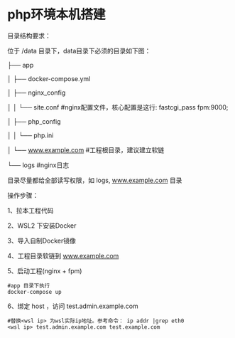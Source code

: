 # php环境本机搭建

目录结构要求：

位于 /data 目录下，data目录下必须的目录如下图：

├── app

│  ├── docker-compose.yml 

│  ├── nginx_config

│  │  └── site.conf #nginx配置文件，核心配置是这行: fastcgi_pass  fpm:9000;

│  ├── php_config

│  │  └── php.ini

│  └── www.example.com #工程根目录，建议建立软链

└── logs #nginx日志



目录尽量都给全部读写权限，如 logs,  www.example.com 目录

操作步骤：

1、拉本工程代码

2、WSL2 下安装Docker

3、导入自制Docker镜像

4、工程目录软链到 www.example.com

5、启动工程(nginx + fpm)

```
#app 目录下执行
docker-compose up
```

6、绑定 host ，访问  test.admin.example.com

```
#替换<wsl ip> 为wsl实际ip地址。参考命令： ip addr |grep eth0 
<wsl ip> test.admin.example.com test.example.com
```

